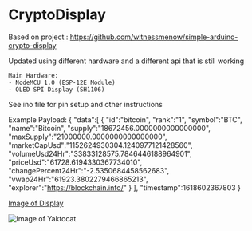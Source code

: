 # CryptoDisplay

Based on project : https://github.com/witnessmenow/simple-arduino-crypto-display

Updated using different hardware and a different api that is still working

    Main Hardware:
    - NodeMCU 1.0 (ESP-12E Module)
    - OLED SPI Display (SH1106)

See ino file for pin setup and other instructions

 Example Payload:
 {
   "data":[
      {
         "id":"bitcoin",
         "rank":"1",
         "symbol":"BTC",
         "name":"Bitcoin",
         "supply":"18672456.0000000000000000",
         "maxSupply":"21000000.0000000000000000",
         "marketCapUsd":"1152624930304.1240977121428560",
         "volumeUsd24Hr":"33833128575.7846446188964901",
         "priceUsd":"61728.6194330367734010",
         "changePercent24Hr":"-2.5350684458562683",
         "vwap24Hr":"61923.3802279466865213",
         "explorer":"https://blockchain.info/"
      }
   ],
   "timestamp":1618602367803
}

[Image of Display](https://github.com/mbooch22/CryptoDisplay/blob/main/image0.jpeg?raw=true)


![Image of Yaktocat](https://octodex.github.com/images/yaktocat.png)
